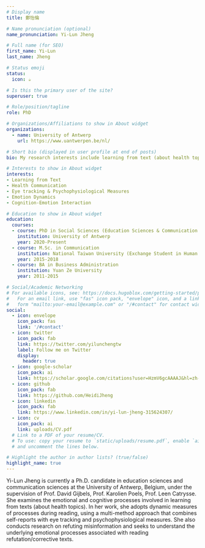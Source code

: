 ```yaml
---
# Display name
title: 鄭怡倫

# Name pronunciation (optional)
name_pronunciation: Yi-Lun Jheng

# Full name (for SEO)
first_name: Yi-Lun
last_name: Jheng

# Status emoji
status:
  icon: ☕️

# Is this the primary user of the site?
superuser: true

# Role/position/tagline
role: PhD

# Organizations/Affiliations to show in About widget
organizations:
  - name: University of Antwerp
    url: https://www.uantwerpen.be/nl/

# Short bio (displayed in user profile at end of posts)
bio: My research interests include learning from text (about health topics), eye tracking & psychophysiological measures, emotion dynamics, and cognition-emotion interaction.

# Interests to show in About widget
interests:
- Learning from Text
- Health Communication
- Eye tracking & Psychophysiological Measures
- Emotion Dynamics
- Cognition-Emotion Interaction

# Education to show in About widget
education:
  courses:
  - course: PhD in Social Sciences (Education Sciences & Communication Sciences)
    institution: University of Antwerp
    year: 2020-Present
  - course: M.Sc. in Communication 
    institution: National Taiwan University (Exchange Student in Human Factor and Ergonomics at Tsinghua University, China, 2017-2018)
    year: 2015-2018
  - course: BA in Business Administration
    institution: Yuan Ze University
    year: 2011-2015

# Social/Academic Networking
# For available icons, see: https://docs.hugoblox.com/getting-started/page-builder/#icons
#   For an email link, use "fas" icon pack, "envelope" icon, and a link in the
#   form "mailto:your-email@example.com" or "/#contact" for contact widget.
social:
  - icon: envelope
    icon_pack: fas
    link: '/#contact'
  - icon: twitter
    icon_pack: fab
    link: https://twitter.com/yilunchengtw
    label: Follow me on Twitter
    display:
      header: true
  - icon: google-scholar
    icon_pack: ai
    link: https://scholar.google.com/citations?user=HzmV6gcAAAAJ&hl=zh-TW&oi=ao
  - icon: github
    icon_pack: fab
    link: https://github.com/HeidiJheng
  - icon: linkedin
    icon_pack: fab
    link: https://www.linkedin.com/in/yi-lun-jheng-315624307/
  - icon: cv
    icon_pack: ai
    link: uploads/CV.pdf
  # Link to a PDF of your resume/CV.
  # To use: copy your resume to `static/uploads/resume.pdf`, enable `ai` icons in `params.yaml`,
  # and uncomment the lines below.

# Highlight the author in author lists? (true/false)
highlight_name: true
---
```


Yi-Lun Jheng is currently a Ph.D. candidate in education sciences and communication sciences at the University of Antwerp, Belgium, under the supervision of Prof. David Gijbels, Prof. Karolien Poels, Prof. Leen Catrysse. She examines the emotional and cognitive processes involved in learning from texts (about health topics). In her work, she adopts dynamic measures of processes during reading, using a multi-method approach that combines self-reports with eye tracking and psychophysiological measures. She also conducts research on refuting misinformation and seeks to understand the underlying emotional processes associated with reading refutation/corrective texts.

